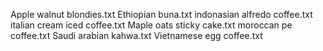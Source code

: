 Apple walnut blondies.txt
Ethiopian buna.txt
indonasian alfredo coffee.txt
italian cream iced coffee.txt
Maple oats sticky cake.txt
moroccan pe coffee.txt
Saudi arabian kahwa.txt
Vietnamese egg coffee.txt

